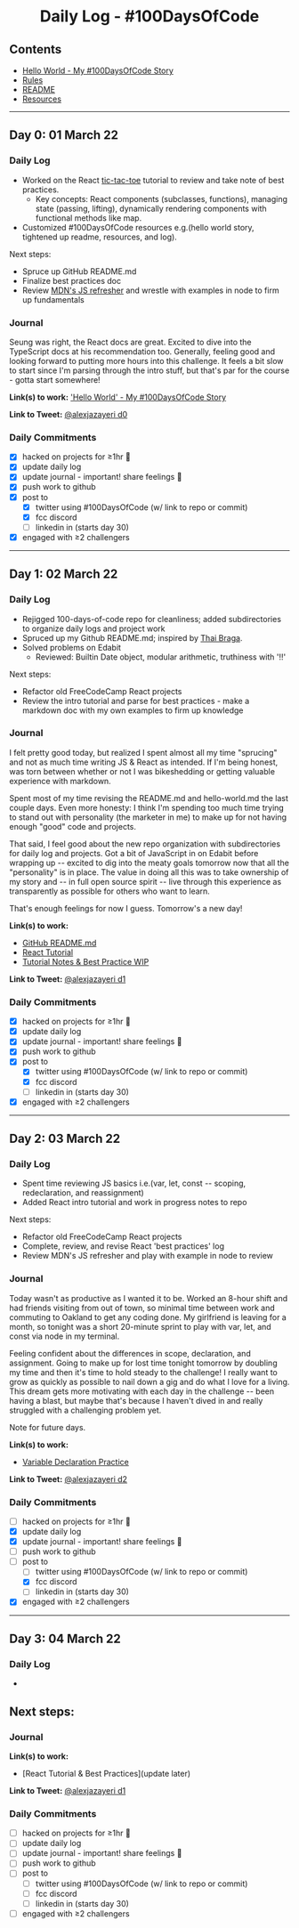 <h1 align="center">Daily Log - #100DaysOfCode</h1>

## Contents
* [Hello World - My #100DaysOfCode Story](../hello-world.md)
* [Rules](rules.md)
* [README](../README.md)
* [Resources](resources.md)
___


## Day 0: 01 March 22

### Daily Log

- Worked on the React [tic-tac-toe](https://reactjs.org/tutorial/tutorial.html) tutorial to review and take note of best practices. 
  - Key concepts: React components (subclasses, functions), managing state (passing, lifting), dynamically rendering components with functional methods like map.
- Customized #100DaysOfCode resources e.g.(hello world story, tightened up readme, resources, and log).

Next steps:
- Spruce up GitHub README.md
- Finalize best practices doc
- Review [MDN's JS refresher](https://developer.mozilla.org/en-US/docs/Web/JavaScript/A_re-introduction_to_JavaScript) and wrestle with examples in node to firm up fundamentals

### Journal

Seung was right, the React docs are great. Excited to dive into the TypeScript docs at his recommendation too. Generally, feeling good and looking forward to putting more hours into this challenge. It feels a bit slow to start since I'm parsing through the intro stuff, but that's par for the course - gotta start somewhere!


**Link(s) to work:** ['Hello World' - My #100DaysOfCode Story](https://github.com/alexownejazayeri/100-days-of-code/blob/master/hello-world.md)

**Link to Tweet:** [@alexjazayeri d0](https://twitter.com/alexjazayeri/status/1498935032336973824?s=20&t=fnMCXFMjjcgMvCgOBG2rFQ)

### Daily Commitments
- [x] hacked on projects for ≥1hr 👾
- [x] update daily log 
- [x] update journal - important! share feelings 🌈
- [x] push work to github
- [x] post to
  - [x] twitter using #100DaysOfCode (w/ link to repo or commit)
  - [x] fcc discord
  - [ ] linkedin in (starts day 30)
- [x] engaged with ≥2 challengers
___

## Day 1: 02 March 22

### Daily Log

- Rejigged 100-days-of-code repo for cleanliness; added subdirectories to organize daily logs and project work
- Spruced up my Github README.md; inspired by [Thai Braga](https://github.com/Thaiane/Thaiane).
- Solved problems on Edabit
  - Reviewed: Builtin Date object, modular arithmetic, truthiness with '!!'

Next steps:
- Refactor old FreeCodeCamp React projects
- Review the intro tutorial and parse for best practices - make a markdown doc with my own examples to firm up knowledge



### Journal

I felt pretty good today, but realized I spent almost all my time "sprucing" and not as much time writing JS & React as intended. If I'm being honest, was torn between whether or not I was bikeshedding or getting valuable experience with markdown. 

Spent most of my time revising the README.md and hello-world.md the last couple days. Even more honesty: I think I'm spending too much time trying to stand out with personality (the marketer in me) to make up for not having enough "good" code and projects.

That said, I feel good about the new repo organization with subdirectories for daily log and projects. Got a bit of JavaScript in on Edabit before wrapping up -- excited to dig into the meaty goals tomorrow now that all the "personality" is in place. The value in doing all this was to take ownership of my story and -- in full open source spirit -- live through this experience as transparently as possible for others who want to learn.

That's enough feelings for now I guess. Tomorrow's a new day!

**Link(s) to work:** 
- [GitHub README.md](https://github.com/alexownejazayeri/100-days-of-code/blob/master/hello-world.md)
- [React Tutorial](https://github.com/alexownejazayeri/100-days-of-code/tree/master/projects/react-sandbox/intro-to-react)
- [Tutorial Notes & Best Practice WIP](https://github.com/alexownejazayeri/100-days-of-code/blob/master/projects/react-sandbox/best-practices.md)

**Link to Tweet:** [@alexjazayeri d1](https://twitter.com/alexjazayeri/status/1498893834469580800?s=20&t=FzzurS4rB8T2OGRmQ8j8tg)

### Daily Commitments
- [x] hacked on projects for ≥1hr 👾
- [x] update daily log 
- [x] update journal - important! share feelings 🌈
- [x] push work to github
- [x] post to
  - [x] twitter using #100DaysOfCode (w/ link to repo or commit)
  - [x] fcc discord
  - [ ] linkedin in (starts day 30)
- [x] engaged with ≥2 challengers

___

## Day 2: 03 March 22

### Daily Log

- Spent time reviewing JS basics i.e.(var, let, const -- scoping, redeclaration, and reassignment)
- Added React intro tutorial and work in progress notes to repo

Next steps:
- Refactor old FreeCodeCamp React projects
- Complete, review, and revise React 'best practices' log
- Review MDN's JS refresher and play with example in node to review

### Journal

Today wasn't as productive as I wanted it to be. Worked an 8-hour shift and had friends visiting from out of town, so minimal time between work and commuting to Oakland to get any coding done. My girlfriend is leaving for a month, so tonight was a short 20-minute sprint to play with var, let, and const via node in my terminal.

Feeling confident about the differences in scope, declaration, and assignment. Going to make up for lost time tonight tomorrow by doubling my time and then it's time to hold steady to the challenge! I really want to grow as quickly as possible to nail down a gig and do what I love for a living. This dream gets more motivating with each day in the challenge -- been having a blast, but maybe that's because I haven't dived in and really struggled with a challenging problem yet.

Note for future days. 

**Link(s) to work:** 
- [Variable Declaration Practice]()

**Link to Tweet:** [@alexjazayeri d2]()

### Daily Commitments
- [ ] hacked on projects for ≥1hr 👾
- [x] update daily log 
- [x] update journal - important! share feelings 🌈
- [ ] push work to github
- [ ] post to
  - [ ] twitter using #100DaysOfCode (w/ link to repo or commit)
  - [x] fcc discord
  - [ ] linkedin in (starts day 30)
- [x] engaged with ≥2 challengers

___

## Day 3: 04 March 22

### Daily Log

- 

Next steps:
- 

### Journal

 

**Link(s) to work:** 
- [React Tutorial & Best Practices](update later)

**Link to Tweet:** [@alexjazayeri d1](https://twitter.com/alexjazayeri/status/1498893834469580800?s=20&t=FzzurS4rB8T2OGRmQ8j8tg)

### Daily Commitments
- [ ] hacked on projects for ≥1hr 👾
- [ ] update daily log 
- [ ] update journal - important! share feelings 🌈
- [ ] push work to github
- [ ] post to
  - [ ] twitter using #100DaysOfCode (w/ link to repo or commit)
  - [ ] fcc discord
  - [ ] linkedin in (starts day 30)
- [ ] engaged with ≥2 challengers